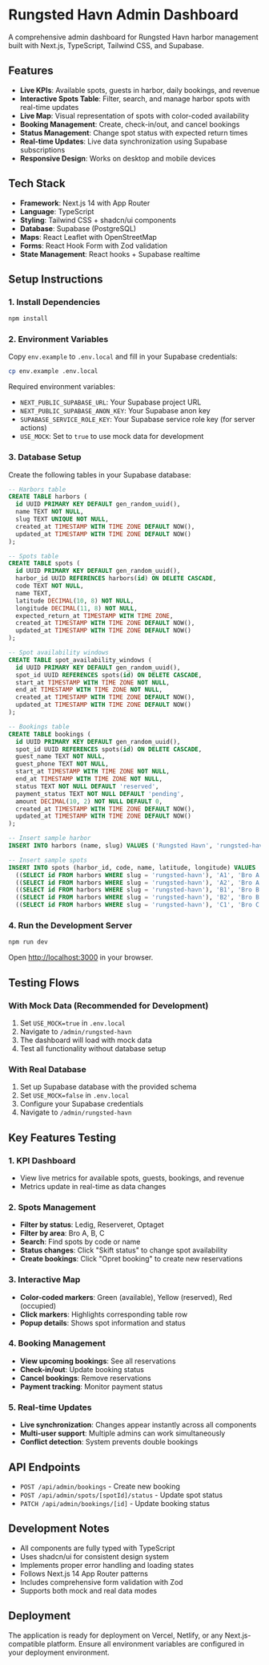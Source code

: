 # Rungsted Havn Admin Dashboard

A comprehensive admin dashboard for Rungsted Havn harbor management built with Next.js, TypeScript, Tailwind CSS, and Supabase.

## Features

- **Live KPIs**: Available spots, guests in harbor, daily bookings, and revenue
- **Interactive Spots Table**: Filter, search, and manage harbor spots with real-time updates
- **Live Map**: Visual representation of spots with color-coded availability
- **Booking Management**: Create, check-in/out, and cancel bookings
- **Status Management**: Change spot status with expected return times
- **Real-time Updates**: Live data synchronization using Supabase subscriptions
- **Responsive Design**: Works on desktop and mobile devices

## Tech Stack

- **Framework**: Next.js 14 with App Router
- **Language**: TypeScript
- **Styling**: Tailwind CSS + shadcn/ui components
- **Database**: Supabase (PostgreSQL)
- **Maps**: React Leaflet with OpenStreetMap
- **Forms**: React Hook Form with Zod validation
- **State Management**: React hooks + Supabase realtime

## Setup Instructions

### 1. Install Dependencies

```bash
npm install
```

### 2. Environment Variables

Copy `env.example` to `.env.local` and fill in your Supabase credentials:

```bash
cp env.example .env.local
```

Required environment variables:
- `NEXT_PUBLIC_SUPABASE_URL`: Your Supabase project URL
- `NEXT_PUBLIC_SUPABASE_ANON_KEY`: Your Supabase anon key
- `SUPABASE_SERVICE_ROLE_KEY`: Your Supabase service role key (for server actions)
- `USE_MOCK`: Set to `true` to use mock data for development

### 3. Database Setup

Create the following tables in your Supabase database:

```sql
-- Harbors table
CREATE TABLE harbors (
  id UUID PRIMARY KEY DEFAULT gen_random_uuid(),
  name TEXT NOT NULL,
  slug TEXT UNIQUE NOT NULL,
  created_at TIMESTAMP WITH TIME ZONE DEFAULT NOW(),
  updated_at TIMESTAMP WITH TIME ZONE DEFAULT NOW()
);

-- Spots table
CREATE TABLE spots (
  id UUID PRIMARY KEY DEFAULT gen_random_uuid(),
  harbor_id UUID REFERENCES harbors(id) ON DELETE CASCADE,
  code TEXT NOT NULL,
  name TEXT,
  latitude DECIMAL(10, 8) NOT NULL,
  longitude DECIMAL(11, 8) NOT NULL,
  expected_return_at TIMESTAMP WITH TIME ZONE,
  created_at TIMESTAMP WITH TIME ZONE DEFAULT NOW(),
  updated_at TIMESTAMP WITH TIME ZONE DEFAULT NOW()
);

-- Spot availability windows
CREATE TABLE spot_availability_windows (
  id UUID PRIMARY KEY DEFAULT gen_random_uuid(),
  spot_id UUID REFERENCES spots(id) ON DELETE CASCADE,
  start_at TIMESTAMP WITH TIME ZONE NOT NULL,
  end_at TIMESTAMP WITH TIME ZONE NOT NULL,
  created_at TIMESTAMP WITH TIME ZONE DEFAULT NOW(),
  updated_at TIMESTAMP WITH TIME ZONE DEFAULT NOW()
);

-- Bookings table
CREATE TABLE bookings (
  id UUID PRIMARY KEY DEFAULT gen_random_uuid(),
  spot_id UUID REFERENCES spots(id) ON DELETE CASCADE,
  guest_name TEXT NOT NULL,
  guest_phone TEXT NOT NULL,
  start_at TIMESTAMP WITH TIME ZONE NOT NULL,
  end_at TIMESTAMP WITH TIME ZONE NOT NULL,
  status TEXT NOT NULL DEFAULT 'reserved',
  payment_status TEXT NOT NULL DEFAULT 'pending',
  amount DECIMAL(10, 2) NOT NULL DEFAULT 0,
  created_at TIMESTAMP WITH TIME ZONE DEFAULT NOW(),
  updated_at TIMESTAMP WITH TIME ZONE DEFAULT NOW()
);

-- Insert sample harbor
INSERT INTO harbors (name, slug) VALUES ('Rungsted Havn', 'rungsted-havn');

-- Insert sample spots
INSERT INTO spots (harbor_id, code, name, latitude, longitude) VALUES
  ((SELECT id FROM harbors WHERE slug = 'rungsted-havn'), 'A1', 'Bro A - Plads 1', 55.8833, 12.5167),
  ((SELECT id FROM harbors WHERE slug = 'rungsted-havn'), 'A2', 'Bro A - Plads 2', 55.8835, 12.5169),
  ((SELECT id FROM harbors WHERE slug = 'rungsted-havn'), 'B1', 'Bro B - Plads 1', 55.8837, 12.5171),
  ((SELECT id FROM harbors WHERE slug = 'rungsted-havn'), 'B2', 'Bro B - Plads 2', 55.8839, 12.5173),
  ((SELECT id FROM harbors WHERE slug = 'rungsted-havn'), 'C1', 'Bro C - Plads 1', 55.8841, 12.5175);
```

### 4. Run the Development Server

```bash
npm run dev
```

Open [http://localhost:3000](http://localhost:3000) in your browser.

## Testing Flows

### With Mock Data (Recommended for Development)

1. Set `USE_MOCK=true` in `.env.local`
2. Navigate to `/admin/rungsted-havn`
3. The dashboard will load with mock data
4. Test all functionality without database setup

### With Real Database

1. Set up Supabase database with the provided schema
2. Set `USE_MOCK=false` in `.env.local`
3. Configure your Supabase credentials
4. Navigate to `/admin/rungsted-havn`

## Key Features Testing

### 1. KPI Dashboard
- View live metrics for available spots, guests, bookings, and revenue
- Metrics update in real-time as data changes

### 2. Spots Management
- **Filter by status**: Ledig, Reserveret, Optaget
- **Filter by area**: Bro A, B, C
- **Search**: Find spots by code or name
- **Status changes**: Click "Skift status" to change spot availability
- **Create bookings**: Click "Opret booking" to create new reservations

### 3. Interactive Map
- **Color-coded markers**: Green (available), Yellow (reserved), Red (occupied)
- **Click markers**: Highlights corresponding table row
- **Popup details**: Shows spot information and status

### 4. Booking Management
- **View upcoming bookings**: See all reservations
- **Check-in/out**: Update booking status
- **Cancel bookings**: Remove reservations
- **Payment tracking**: Monitor payment status

### 5. Real-time Updates
- **Live synchronization**: Changes appear instantly across all components
- **Multi-user support**: Multiple admins can work simultaneously
- **Conflict detection**: System prevents double bookings

## API Endpoints

- `POST /api/admin/bookings` - Create new booking
- `POST /api/admin/spots/[spotId]/status` - Update spot status
- `PATCH /api/admin/bookings/[id]` - Update booking status

## Development Notes

- All components are fully typed with TypeScript
- Uses shadcn/ui for consistent design system
- Implements proper error handling and loading states
- Follows Next.js 14 App Router patterns
- Includes comprehensive form validation with Zod
- Supports both mock and real data modes

## Deployment

The application is ready for deployment on Vercel, Netlify, or any Next.js-compatible platform. Ensure all environment variables are configured in your deployment environment.






